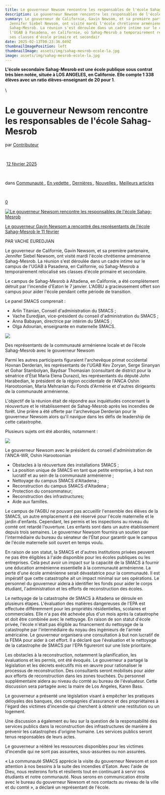 ```yaml
---
title: Le gouverneur Newsom rencontre les responsables de l'école Sahag-Mesrob
description: Le gouverneur Newsom rencontre les responsables de l'école Sahag-Mesrob
summary: Le gouverneur de Californie, Gavin Newsom, et sa première partenaire,
  Jennifer Siebel Newsom, ont visité mardi l'école chrétienne arménienne
  Sahag-Mesrob. La réunion s'est déroulée dans un cadre intime sur le campus de
  l'UGAB à Pasadena, en Californie, où Sahag-Mesrob a temporairement relocalisé
  ses classes d'école primaire et secondair
date: 2025-02-13T00:23:36.049Z
thumbnailImagePosition: left
thumbnailImage: assets/img/sahag-mesrob-ecole-la.jpg
image: assets/img/sahag-mesrob-ecole-la.jpg
---
```

**L'école secondaire Sahag-Mesrob est une école publique sous contrat très bien notée, située à LOS ANGELES, en Californie. Elle compte 1 338 élèves avec un ratio élèves-enseignant de 20 pour 1**.\
\
\
<!--StartFragment-->

# Le gouverneur Newsom rencontre les responsables de l'école Sahag-Mesrob

par [Contributeur](https://asbarez.com/author/contributor/)

 

 [12 février 2025](https://asbarez.com/gov-newsom-meets-with-sahag-mesrob-school-officials/)

 

dans [Communauté ](https://asbarez.com/category/community/), [En vedette ](https://asbarez.com/category/featured-main/), [Dernières ](https://asbarez.com/category/latest/), [Nouvelles ](https://asbarez.com/category/news/), [Meilleurs articles](https://asbarez.com/category/top-stories/)

 

[0](https://asbarez.com/gov-newsom-meets-with-sahag-mesrob-school-officials/#respond)

[![Le gouverneur Newsom rencontre les responsables de l'école Sahag-Mesrob](https://media.asbarez.com/wp-content/uploads/2025/02/12135246/SahagMesrob1-576x375.jpg)](https://media.asbarez.com/wp-content/uploads/2025/02/12135246/SahagMesrob1.jpg)

[Le gouverneur Gavin Newsom a rencontré des représentants de l'école Sahag-Mesrob le 11 février](https://media.asbarez.com/wp-content/uploads/2025/02/12135246/SahagMesrob1.jpg)

PAR VACHE EUREDJIAN

Le gouverneur de Californie, Gavin Newsom, et sa première partenaire, Jennifer Siebel Newsom, ont visité mardi l'école chrétienne arménienne Sahag-Mesrob. La réunion s'est déroulée dans un cadre intime sur le campus de l'UGAB à Pasadena, en Californie, où Sahag-Mesrob a temporairement relocalisé ses classes d'école primaire et secondaire.  

Le campus de Sahag-Mesrob à Altadena, en Californie, a été complètement détruit par l'incendie d'Eaton le 7 janvier. L'AGBU a gracieusement offert son campus pour aider l'école pendant cette période de transition. 

Le panel SMACS comprenait : 

* Arlin Titanian, Conseil d'administration du SMACS ;  
* Vache Euredjian, vice-président du conseil d'administration du SMACS ; 
* Anna Babayan, directrice par intérim du SMACS ; 
* Olga Adourian, enseignante en maternelle SMACS. 

![](https://media.asbarez.com/wp-content/uploads/2025/02/12135232/SahagMesrob.jpg)

Des représentants de la communauté arménienne locale et de l'école Sahag-Mesrob avec le gouverneur Newsom

Parmi les autres participants figuraient l'archevêque primat occidental Hovnan Derderian, les représentants de l'UGAB Kev Zoryan, Serge Sinanyan et Gohar Stambolyan, Baydsar Thomasian (consultant de district pour la sénatrice d'État Maria Elena Durazo), les représentants du député John Harabedian, le président de la région occidentale de l'ANCA Oshin Harootoonian, Maria Mehranian du Fonds d'Arménie et d'autres dirigeants de la communauté arménienne. 

L'objectif de la réunion était de répondre aux inquiétudes concernant la réouverture et le rétablissement de Sahag-Mesrob après les incendies de forêt. Une prière a été offerte par l'archevêque Derderian pour le gouverneur Newsom alors qu'il navigue dans les défis de leadership de cette catastrophe. 

Plusieurs sujets ont été abordés, notamment :

![](https://media.asbarez.com/wp-content/uploads/2025/02/12135251/Sahagmesrob2.jpg)

Le gouverneur Newsom avec le président du conseil d'administration de l'ANCA-WR, Oshin Harootoonian

* Obstacles à la réouverture des installations SMACS ;
* La position unique de SMACS en tant que petite entreprise, à but non lucratif et au sein de la communauté arménienne ;
* Nettoyage du campus SMACS d'Altadena ;
* Reconstruction du campus SMACS d'Altadena ;
* Protection du consommateur;
* Reconstruction des infrastructures;
* Aide aux familles.

Le campus de l'AGBU ne pouvant pas accueillir l'ensemble des élèves de la SMACS, un autre emplacement a été réservé pour l'école maternelle et le jardin d'enfants. Cependant, les permis et les inspections au niveau du comté ont retardé l'ouverture. Les enfants sont dans un autre établissement depuis trois semaines. Le gouverneur Newsom fournira un soutien par l'intermédiaire du bureau du sénateur de l'État pour garantir que le campus de l'école maternelle soit ouvert en temps voulu. 

En raison de son statut, la SMACS et d'autres institutions privées peuvent ne pas être éligibles à l'aide disponible pour les écoles publiques ou les entreprises. Cela peut avoir un impact sur la capacité de la SMACS à fournir une éducation arménienne essentielle à la communauté arménienne. La perte d'une école arménienne serait dévastatrice pour la communauté. Il est impératif que cette catastrophe ait un impact minimal sur ses opérations. Le personnel du gouverneur aidera à identifier les fonds pour aider le corps étudiant, l'administration et les efforts de reconstruction des écoles. 

Le nettoyage de la catastrophe de SMACS à Altadena se déroule en plusieurs étapes. L'évaluation des matières dangereuses de l'EPA est effectuée différemment pour les propriétés résidentielles, scolaires et commerciales. Elle n'a pas été achevée plus d'un mois après la catastrophe et doit être combinée avec le nettoyage. En raison de son statut d'école privée, l'école n'était pas éligible au financement du nettoyage de la catastrophe par l'intermédiaire du noyau des ingénieurs de l'armée américaine. Le gouverneur organisera une consultation à but non lucratif de la FEMA pour aider à cet effort. Il a déclaré que l'évaluation et le nettoyage de la catastrophe de SMACS par l'EPA figureront sur une liste prioritaire. 

Les obstacles à la reconstruction, notamment la planification, les évaluations et les permis, ont été évoqués. Le gouverneur a partagé la législation et les décrets exécutifs mis en œuvre pour rationaliser le processus de reconstruction. Des consultants seront mobilisés pour aider aux efforts de reconstruction dans les zones touchées. Du personnel supplémentaire aidera au niveau du comté au bureau de l'évaluateur. Cette discussion sera partagée avec la maire de Los Angeles, Karen Bass. 

Le gouverneur a présenté une législation visant à empêcher les pratiques déloyales des banques, des compagnies d'assurance et des propriétaires à l'égard des victimes d'incendie qui cherchent à obtenir une restitution ou un logement.  

Une discussion a également eu lieu sur la question de la responsabilité des services publics dans la reconstruction des infrastructures de manière à prévenir les catastrophes d'origine humaine. Les services publics seront tenus responsables de leurs actes.

Le gouverneur a réitéré les ressources disponibles pour les victimes d’incendie qui ne sont pas assurées, sous-assurées ou non assurées.   

« La communauté SMACS apprécie la visite du gouverneur Newsom et son attention à nos besoins à la suite des incendies d'Eaton. Avec l'aide de Dieu, nous resterons forts et résilients tout en continuant à servir nos étudiants et notre communauté. Nous serons en communication étroite avec le bureau du gouverneur Newsom et nos contacts au niveau de la ville et du comté », a déclaré un représentant de l'école.  

<!--EndFragment-->